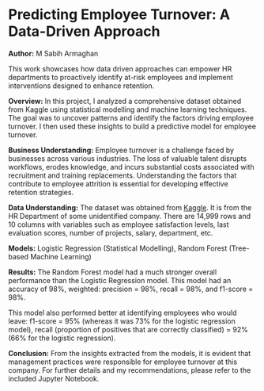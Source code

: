 # Predicting Employee Turnover: A Data-Driven Approach
**Author:** M Sabih Armaghan

This work showcases how data driven approaches can empower HR departments to proactively identify at-risk employees and implement interventions designed to enhance retention.

**Overview:** In this project, I analyzed a comprehensive dataset obtained from Kaggle using statistical modelling and machine learning techniques. The goal was to uncover patterns and identify the factors driving employee turnover. I then used these insights to build a predictive model for employee turnover.

**Business Understanding:** Employee turnover is a challenge faced by businesses across various industries. The loss of valuable talent disrupts workflows, erodes knowledge, and incurs substantial costs associated with recruitment and training replacements. Understanding the factors that contribute to employee attrition is essential for developing effective retention strategies.

**Data Understanding:** The dataset was obtained from [Kaggle](https://www.kaggle.com/datasets/mfaisalqureshi/hr-analytics-and-job-prediction?select=HR_comma_sep.csv). It is from the HR Department of some unidentified company. There are 14,999 rows and 10 columns with variables such as employee satisfaction levels, last evaluation scores, number of projects, salary, department, etc.

**Models:** Logistic Regression (Statistical Modelling), Random Forest (Tree-based Machine Learning)

**Results:** The Random Forest model had a much stronger overall performance than the Logistic Regression model. This model had an accuracy of 98%, weighted: precision = 98%, recall = 98%, and f1-score = 98%.

This model also performed better at identifying employees who would leave: f1-score = 95% (whereas it was 73% for the logistic regression model), recall (proportion of positives that are correctly classified) = 92% (66% for the logistic regression).

**Conclusion:** From the insights extracted from the models, it is evident that management practices were responsible for employee turnover at this company. For further details and my recommendations, please refer to the included Jupyter Notebook.
